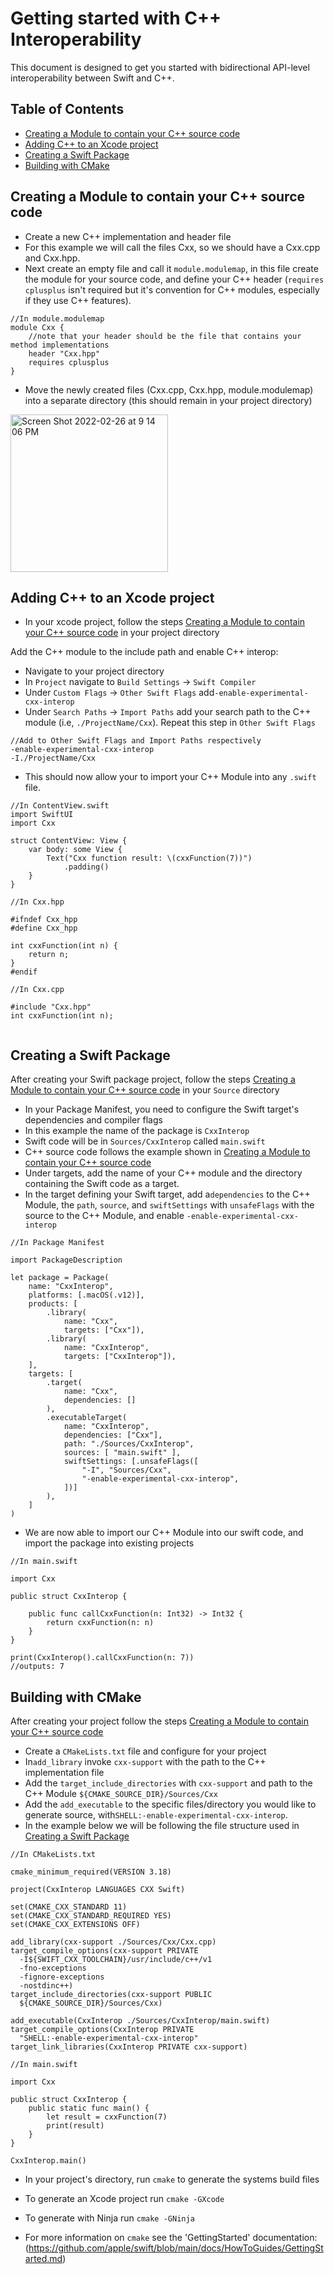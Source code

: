 #  Getting started with C++ Interoperability

This document is designed to get you started with bidirectional API-level interoperability between Swift and C++.

## Table of Contents

- [Creating a Module to contain your C++ source code](#creating-a-module-to-contain-your-c-source-code)
- [Adding C++ to an Xcode project](#adding-c-to-an-xcode-project)
- [Creating a Swift Package](#Creating-a-Swift-Package)
- [Building with CMake](#building-with-cmake)

## Creating a Module to contain your C++ source code

- Create a new C++ implementation and header file
- For this example we will call the files Cxx, so we should have a Cxx.cpp and Cxx.hpp.
- Next create an empty file and call it `module.modulemap`, in this file create the module for your source code, and define your C++ header (`requires cplusplus` isn't required but it's convention for C++ modules, especially if they use C++ features).

```
//In module.modulemap
module Cxx {
    //note that your header should be the file that contains your method implementations
    header "Cxx.hpp"
    requires cplusplus
}
```

- Move the newly created files (Cxx.cpp, Cxx.hpp, module.modulemap) into a separate directory (this should remain in your project directory)

<img width="252" alt="Screen Shot 2022-02-26 at 9 14 06 PM" src="https://user-images.githubusercontent.com/62521716/155867937-9d9d6c62-4418-414d-bc4e-5d12c2055022.png">

## Adding C++ to an Xcode project
- In your xcode project, follow the steps [Creating a Module to contain your C++ source code](#creating-a-module-to-contain-your-c-source-code) in your project directory

Add the C++ module to the include path and enable C++ interop:
- Navigate to your project directory 
- In `Project` navigate to `Build Settings` -> `Swift Compiler`
- Under `Custom Flags` -> `Other Swift Flags` add`-enable-experimental-cxx-interop`
- Under `Search Paths` -> `Import Paths` add your search path to the C++ module (i.e, `./ProjectName/Cxx`). Repeat this step in `Other Swift Flags` 

```
//Add to Other Swift Flags and Import Paths respectively
-enable-experimental-cxx-interop
-I./ProjectName/Cxx
```

- This should now allow your to import your C++ Module into any `.swift` file.

```
//In ContentView.swift
import SwiftUI
import Cxx

struct ContentView: View {
    var body: some View {
        Text("Cxx function result: \(cxxFunction(7))")
            .padding()
    }
}
```

```
//In Cxx.hpp

#ifndef Cxx_hpp
#define Cxx_hpp

int cxxFunction(int n) {
    return n;
}
#endif
```

```
//In Cxx.cpp

#include "Cxx.hpp"
int cxxFunction(int n);


```


## Creating a Swift Package
After creating your Swift package project, follow the steps [Creating a Module to contain your C++ source code](#creating-a-module-to-contain-your-c-source-code) in your `Source` directory

- In your Package Manifest, you need to configure the Swift target's dependencies and compiler flags
- In this example the name of the package is `CxxInterop`
- Swift code will be in `Sources/CxxInterop` called `main.swift`
- C++ source code follows the example shown in [Creating a Module to contain your C++ source code](#creating-a-module-to-contain-your-c-source-code)
- Under targets, add the name of your C++ module and the directory containing the Swift code as a target.
- In the target defining your Swift target, add a`dependencies` to the C++ Module, the `path`, `source`, and `swiftSettings` with `unsafeFlags` with the source to the C++ Module, and enable `-enable-experimental-cxx-interop`

```
//In Package Manifest

import PackageDescription

let package = Package(
    name: "CxxInterop",
    platforms: [.macOS(.v12)],
    products: [
        .library(
            name: "Cxx",
            targets: ["Cxx"]),
        .library(
            name: "CxxInterop",
            targets: ["CxxInterop"]),
    ],
    targets: [
        .target(
            name: "Cxx",
            dependencies: []
        ),
        .executableTarget(
            name: "CxxInterop",
            dependencies: ["Cxx"],
            path: "./Sources/CxxInterop",
            sources: [ "main.swift" ],
            swiftSettings: [.unsafeFlags([
                "-I", "Sources/Cxx",
                "-enable-experimental-cxx-interop",
            ])]
        ),
    ]
)

```

- We are now able to import our C++ Module into our swift code, and import the package into existing projects

```
//In main.swift

import Cxx

public struct CxxInterop {
    
    public func callCxxFunction(n: Int32) -> Int32 {
        return cxxFunction(n: n)
    }
}

print(CxxInterop().callCxxFunction(n: 7))
//outputs: 7

```

## Building with CMake
After creating your project follow the steps [Creating a Module to contain your C++ source code](#creating-a-module-to-contain-your-c-source-code)

- Create a `CMakeLists.txt` file and configure for your project
- In`add_library` invoke `cxx-support` with the path to the C++ implementation file
- Add the `target_include_directories` with `cxx-support` and path to the C++ Module `${CMAKE_SOURCE_DIR}/Sources/Cxx`
- Add the `add_executable` to the specific files/directory you would like to generate source, with`SHELL:-enable-experimental-cxx-interop`.
- In the example below we will be following the file structure used in [Creating a Swift Package](#Creating-a-Swift-Package) 

```
//In CMakeLists.txt

cmake_minimum_required(VERSION 3.18)

project(CxxInterop LANGUAGES CXX Swift)

set(CMAKE_CXX_STANDARD 11)
set(CMAKE_CXX_STANDARD_REQUIRED YES)
set(CMAKE_CXX_EXTENSIONS OFF)

add_library(cxx-support ./Sources/Cxx/Cxx.cpp)
target_compile_options(cxx-support PRIVATE
  -I${SWIFT_CXX_TOOLCHAIN}/usr/include/c++/v1
  -fno-exceptions
  -fignore-exceptions
  -nostdinc++)
target_include_directories(cxx-support PUBLIC
  ${CMAKE_SOURCE_DIR}/Sources/Cxx)

add_executable(CxxInterop ./Sources/CxxInterop/main.swift)
target_compile_options(CxxInterop PRIVATE
  "SHELL:-enable-experimental-cxx-interop"
target_link_libraries(CxxInterop PRIVATE cxx-support)

```

```
//In main.swift

import Cxx

public struct CxxInterop {
    public static func main() {
        let result = cxxFunction(7)
        print(result)
    }
}

CxxInterop.main()

```

- In your project's directory, run `cmake` to generate the systems build files

- To generate an Xcode project run `cmake -GXcode` 
- To generate with Ninja run `cmake -GNinja`

- For more information on `cmake` see the  'GettingStarted' documentation: (https://github.com/apple/swift/blob/main/docs/HowToGuides/GettingStarted.md)


